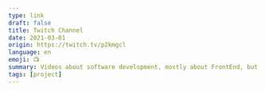 ```yaml
---
type: link
draft: false
title: Twitch Channel
date: 2021-03-01
origin: https://twitch.tv/p2kmgcl
language: en
emoji: 📺
summary: Videos about software development, mostly about FrontEnd, but also learning new programming languages and other interesting topics.
tags: [project]
---
```

